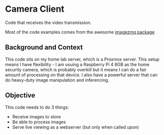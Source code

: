 # Camera Client

Code that receives the video transmission.

Most of the code examples comes from the awesome [imagezmq package](https://github.com/jeffbass/imagezmq)

## Background and Context

This code sits on my home lab server, which is a Proxmox server. This setup means I have flexibility - I am usuing a Raspberry Pi 4 8GB as the home security camera, which is probably overkill but it means I can do a fair amount of processing on that device. I also have a powerful server that can do heavy-duty image manipulation and inferencing.

## Objective

This code needs to do 3 things:
* Receive images to store
* Be able to process images
* Serve live viewing as a webserver (but only when called upon)

